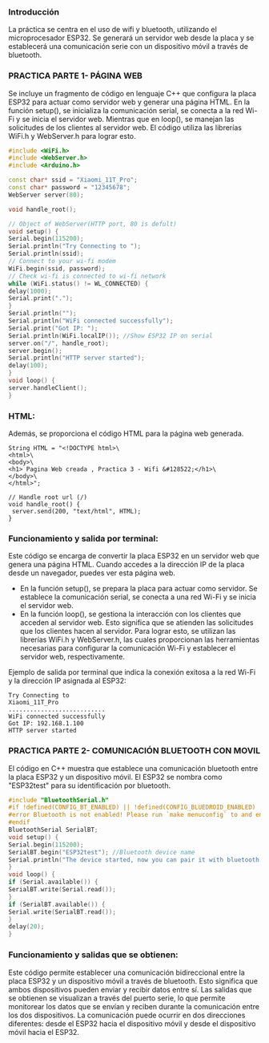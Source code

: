 ### Introducción
La práctica se centra en el uso de wifi y bluetooth, utilizando el microprocesador ESP32. Se generará un servidor web desde la placa y se establecerá una comunicación serie con un dispositivo móvil a través de bluetooth.

### PRACTICA PARTE 1- PÁGINA WEB
Se incluye un fragmento de código en lenguaje C++ que configura la placa ESP32 para actuar como servidor web y generar una página HTML.
En la función setup(), se inicializa la comunicación serial, se conecta a la red Wi-Fi y se inicia el servidor web. Mientras que en loop(), se manejan las solicitudes de los clientes al servidor web.
El código utiliza las librerías WiFi.h y WebServer.h para lograr esto.
```c++
#include <WiFi.h>
#include <WebServer.h>
#include <Arduino.h>

const char* ssid = "Xiaomi_11T_Pro"; 
const char* password = "12345678"; 
WebServer server(80);

void handle_root();

// Object of WebServer(HTTP port, 80 is defult)
void setup() {
Serial.begin(115200);
Serial.println("Try Connecting to ");
Serial.println(ssid);
// Connect to your wi-fi modem
WiFi.begin(ssid, password);
// Check wi-fi is connected to wi-fi network
while (WiFi.status() != WL_CONNECTED) {
delay(1000);
Serial.print(".");
}
Serial.println("");
Serial.println("WiFi connected successfully");
Serial.print("Got IP: ");
Serial.println(WiFi.localIP()); //Show ESP32 IP on serial
server.on("/", handle_root);
server.begin();
Serial.println("HTTP server started");
delay(100);
}
void loop() {
server.handleClient();
}
```

### HTML:
Además, se proporciona el código HTML para la página web generada.
```
String HTML = "<!DOCTYPE html>\
<html>\
<body>\
<h1> Pagina Web creada , Practica 3 - Wifi &#128522;</h1>\
</body>\
</html>";

// Handle root url (/)
void handle_root() {
 server.send(200, "text/html", HTML);
}
```


### Funcionamiento y salida por terminal:

Este código se encarga de convertir la placa ESP32 en un servidor web que genera una página HTML. Cuando accedes a la dirección IP de la placa desde un navegador, puedes ver esta página web.
- En la función setup(), se prepara la placa para actuar como servidor. Se establece la comunicación serial, se conecta a una red Wi-Fi y se inicia el servidor web.
- En la función loop(), se gestiona la interacción con los clientes que acceden al servidor web. Esto significa que se atienden las solicitudes que los clientes hacen al servidor.
Para lograr esto, se utilizan las librerías WiFi.h y WebServer.h, las cuales proporcionan las herramientas necesarias para configurar la comunicación Wi-Fi y establecer el servidor web, respectivamente.

Ejemplo de salida por terminal que indica la conexión exitosa a la red Wi-Fi y la dirección IP asignada al ESP32:
```
Try Connecting to 
Xiaomi_11T_Pro
...........................
WiFi connected successfully
Got IP: 192.168.1.100
HTTP server started
````

### PRACTICA PARTE 2- COMUNICACIÓN BLUETOOTH CON MOVIL
El código en C++ muestra que establece una comunicación bluetooth entre la placa ESP32 y un dispositivo móvil. El ESP32 se nombra como "ESP32test" para su identificación por bluetooth.

```c++
#include "BluetoothSerial.h"
#if !defined(CONFIG_BT_ENABLED) || !defined(CONFIG_BLUEDROID_ENABLED)
#error Bluetooth is not enabled! Please run `make menuconfig` to and enable it
#endif
BluetoothSerial SerialBT;
void setup() {
Serial.begin(115200);
SerialBT.begin("ESP32test"); //Bluetooth device name
Serial.println("The device started, now you can pair it with bluetooth!");
}
void loop() {
if (Serial.available()) {
SerialBT.write(Serial.read());
}
if (SerialBT.available()) {
Serial.write(SerialBT.read());
}
delay(20);
}
```

### Funcionamiento y salidas que se obtienen:

Este código permite establecer una comunicación bidireccional entre la placa ESP32 y un dispositivo móvil a través de bluetooth. Esto significa que ambos dispositivos pueden enviar y recibir datos entre sí.
Las salidas que se obtienen se visualizan a través del puerto serie, lo que permite monitorear los datos que se envían y reciben durante la comunicación entre los dos dispositivos. 
La comunicación puede ocurrir en dos direcciones diferentes: desde el ESP32 hacia el dispositivo móvil y desde el dispositivo móvil hacia el ESP32.




